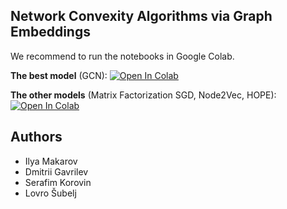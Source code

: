 ## Network Convexity Algorithms via Graph Embeddings

We recommend to run the notebooks in Google Colab.

**The best model** (GCN): [![Open In Colab](https://colab.research.google.com/assets/colab-badge.svg)](https://colab.research.google.com/github/realfolkcode/convexity-graph-embeddings/blob/main/network-convexity.ipynb)

**The other models** (Matrix Factorization SGD, Node2Vec, HOPE): [![Open In Colab](https://colab.research.google.com/assets/colab-badge.svg)](https://colab.research.google.com/github/realfolkcode/convexity-graph-embeddings/blob/main/convexity_old_models.ipynb)

## Authors

* Ilya Makarov
* Dmitrii Gavrilev
* Serafim Korovin
* Lovro Šubelj
